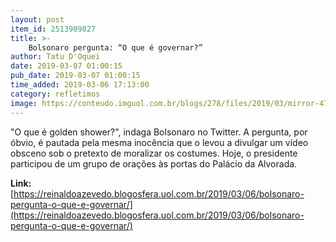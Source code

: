 ```yaml
---
layout: post
item_id: 2513909827
title: >-
    Bolsonaro pergunta: “O que é governar?”
author: Tatu D'Oquei
date: 2019-03-07 01:00:15
pub_date: 2019-03-07 01:00:15
time_added: 2019-03-06 17:13:00
category: refletimos
image: https://conteudo.imguol.com.br/blogs/278/files/2019/03/mirror-471x300.jpg
---
```


"O que é golden shower?", indaga Bolsonaro no Twitter. A pergunta, por óbvio, é pautada pela mesma inocência que o levou a divulgar um vídeo obsceno sob o pretexto de moralizar os costumes. Hoje, o presidente participou de um grupo de orações às portas do Palácio da Alvorada.

**Link:** [https://reinaldoazevedo.blogosfera.uol.com.br/2019/03/06/bolsonaro-pergunta-o-que-e-governar/](https://reinaldoazevedo.blogosfera.uol.com.br/2019/03/06/bolsonaro-pergunta-o-que-e-governar/)

